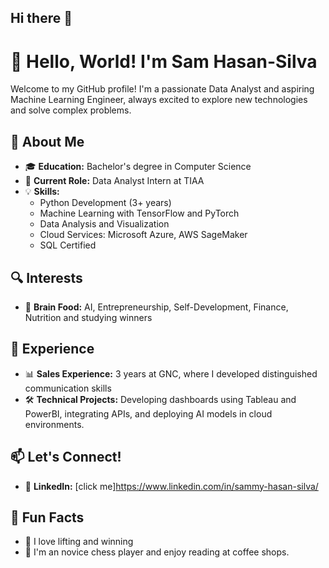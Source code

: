 ## Hi there 👋

# 👋 Hello, World! I'm Sam Hasan-Silva

Welcome to my GitHub profile! I'm a passionate Data Analyst and aspiring Machine Learning Engineer, always excited to explore new technologies and solve complex problems.

## 🚀 About Me

- 🎓 **Education:** Bachelor's degree in Computer Science
- 💼 **Current Role:** Data Analyst Intern at TIAA
- 💡 **Skills:**
  - Python Development (3+ years)
  - Machine Learning with TensorFlow and PyTorch
  - Data Analysis and Visualization
  - Cloud Services: Microsoft Azure, AWS SageMaker
  - SQL Certified


## 🔍 Interests

- 🧠 **Brain Food:** AI, Entrepreneurship, Self-Development, Finance, Nutrition and studying winners

## 💪 Experience

- 📊 **Sales Experience:** 3 years at GNC, where I developed distinguished communication skills
- 🛠️ **Technical Projects:** Developing dashboards using Tableau and PowerBI, integrating APIs, and deploying AI models in cloud environments.

## 📫 Let's Connect!
- 💼 **LinkedIn:** [click me]https://www.linkedin.com/in/sammy-hasan-silva/ 

## 🌱 Fun Facts
- 🚴 I love lifting and winning
- 🎨 I'm an novice chess player and enjoy reading at coffee shops.

